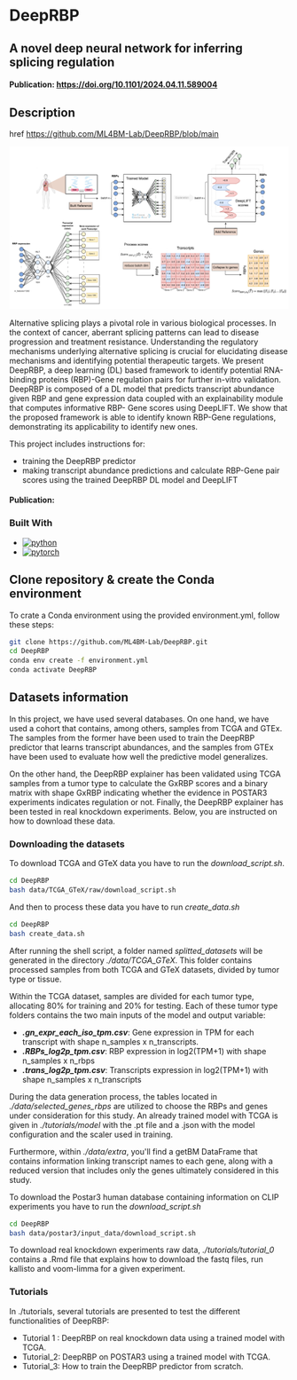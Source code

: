 # DeepRBP
## A novel deep neural network for inferring splicing regulation
#### Publication: https://doi.org/10.1101/2024.04.11.589004

<!-- ABOUT THE PROJECT -->
## Description
href https://github.com/ML4BM-Lab/DeepRBP/blob/main
 <p align="center"><img src="images/methods_deepsf.pdf" width="700" alt="Logo"></p>

 <!-- <p align="center"><a href=https://www.thelancet.com/journals/ebiom/article/PIIS2352-3964(23)00333-X/fulltext>Discovering the mechanism of action of drugs with a sparse explainable network<a></p> -->

Alternative splicing plays a pivotal role in various biological processes. In the context of cancer, aberrant splicing patterns can lead to disease progression and treatment resistance. 
Understanding the regulatory mechanisms underlying alternative splicing is crucial for elucidating disease mechanisms and identifying potential therapeutic targets.
We present DeepRBP, a deep learning (DL) based framework to identify potential RNA-binding proteins (RBP)-Gene regulation pairs for further in-vitro validation. DeepRBP is composed of a DL model 
that predicts transcript abundance given RBP and gene expression data coupled with an explainability module that computes informative RBP-
Gene scores using DeepLIFT. We show that the proposed framework is able to identify known RBP-Gene regulations, demonstrating its applicability to identify new ones.

This project includes instructions for:
* training the DeepRBP predictor
* making transcript abundance predictions and calculate RBP-Gene pair scores using the trained DeepRBP DL model and DeepLIFT 

#### Publication: 

### Built With

*   <a href="https://www.python.org/">
      <img src="images/python.png" width="110" alt="python" >
    </a>
*   <a href="https://pytorch.org/">
      <img src="images/pytorch.png" width="105" alt="pytorch" >
    </a>

## Clone repository & create the Conda environment
To crate a Conda environment using the provided environment.yml, follow these steps:

```bash
git clone https://github.com/ML4BM-Lab/DeepRBP.git
cd DeepRBP
conda env create -f environment.yml
conda activate DeepRBP
```

## Datasets information
In this project, we have used several databases. On one hand, we have used a cohort that contains, among others, samples from TCGA and GTEx. The samples from the former have been used to train the DeepRBP predictor that learns transcript abundances, and the samples from GTEx have been used to evaluate how well the predictive model generalizes.

On the other hand, the DeepRBP explainer has been validated using TCGA samples from a tumor type to calculate the GxRBP scores and a binary matrix with shape GxRBP indicating whether the evidence in POSTAR3 experiments indicates regulation or not. Finally, the DeepRBP explainer has been tested in real knockdown experiments. Below, you are instructed on how to download these data.

### Downloading the datasets
To download TCGA and GTeX data you have to run the *download_script.sh*.

```bash
cd DeepRBP
bash data/TCGA_GTeX/raw/download_script.sh
```
And then to process these data you have to run *create_data.sh*
```bash
cd DeepRBP
bash create_data.sh
```
After running the shell script, a folder named *splitted_datasets* will be generated in the directory *./data/TCGA_GTeX*. This folder contains processed samples from both TCGA and GTeX datasets, divided by tumor type or tissue. 

Within the TCGA dataset, samples are divided for each tumor type, allocating 80% for training and 20% for testing. Each of these tumor type folders contains the two main inputs of the model and output variable:

- **_.gn_expr_each_iso_tpm.csv_**:  Gene expression in TPM for each transcript with shape n_samples x n_transcripts.
- **_.RBPs_log2p_tpm.csv_**: RBP expression in log2(TPM+1) with shape n_samples x n_rbps
- **_.trans_log2p_tpm.csv_**: Transcripts expression in log2(TPM+1) with shape n_samples x n_transcripts

During the data generation process, the tables located in *./data/selected_genes_rbps* are utilized to choose the RBPs and genes under consideration for this study. An already trained model with TCGA is given in *./tutorials/model* with the .pt file and a .json with the model configuration and the scaler used in training.

Furthermore, within *./data/extra*, you'll find a getBM DataFrame that contains information linking transcript names to each gene, along with a reduced version that includes only the genes ultimately considered in this study.

To download the Postar3 human database containing information on CLIP experiments you have to run the *download_script.sh*
```bash
cd DeepRBP
bash data/postar3/input_data/download_script.sh
```
To download real knockdown experiments raw data, *./tutorials/tutorial_0* contains a .Rmd file that explains how to download the fastq files, run kallisto and voom-limma for a given experiment.

### Tutorials
In ./tutorials, several tutorials are presented to test the different functionalities of DeepRBP:
- Tutorial 1 : DeepRBP on real knockdown data using a trained model with TCGA.
- Tutorial_2: DeepRBP on POSTAR3 using a trained model with TCGA.
- Tutorial_3: How to train the DeepRBP predictor from scratch.
